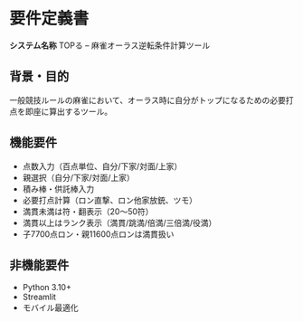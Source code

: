 # 要件定義書
**システム名称**
TOPる – 麻雀オーラス逆転条件計算ツール

## 背景・目的
一般競技ルールの麻雀において、オーラス時に自分がトップになるための必要打点を即座に算出するツール。

## 機能要件
- 点数入力（百点単位、自分/下家/対面/上家）
- 親選択（自分/下家/対面/上家）
- 積み棒・供託棒入力
- 必要打点計算（ロン直撃、ロン他家放銃、ツモ）
- 満貫未満は符・翻表示（20〜50符）
- 満貫以上はランク表示（満貫/跳満/倍満/三倍満/役満）
- 子7700点ロン・親11600点ロンは満貫扱い

## 非機能要件
- Python 3.10+
- Streamlit
- モバイル最適化
